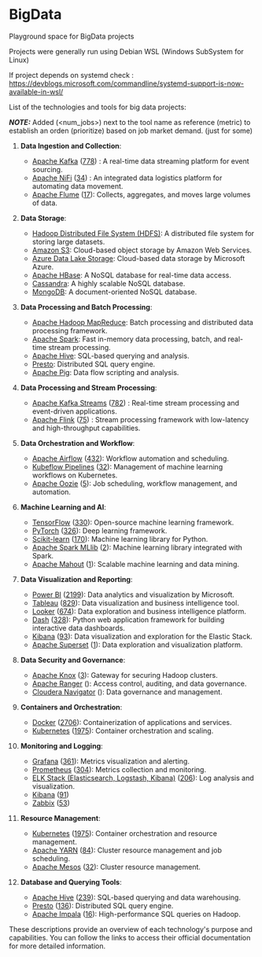 # BigData
Playground space for BigData projects

Projects were generally run using Debian WSL (Windows SubSystem for Linux)

If project depends on systemd check :
https://devblogs.microsoft.com/commandline/systemd-support-is-now-available-in-wsl/



List of the technologies and tools for big data projects:

***NOTE:*** Added (<num_jobs>) next to the tool name as reference (metric) to establish an orden (prioritize) based on job market demand. (just for some)

1. **Data Ingestion and Collection**:
   - [Apache Kafka](https://kafka.apache.org/) ([778](https://uk.indeed.com/jobs?q=kafka&l=&vjk=f4531e1bb25afbb1)) : A real-time data streaming platform for event sourcing.
   - [Apache NiFi](https://nifi.apache.org/) ([34](https://uk.indeed.com/jobs?q=nifi&l=&vjk=b0085634ddee6b3c)) : An integrated data logistics platform for automating data movement.
   - [Apache Flume](https://flume.apache.org/) ([17](https://uk.indeed.com/jobs?q=flume&l=&vjk=9a005942bfd0cce2)): Collects, aggregates, and moves large volumes of data.

2. **Data Storage**:
   - [Hadoop Distributed File System (HDFS)](https://hadoop.apache.org/): A distributed file system for storing large datasets.
   - [Amazon S3](https://aws.amazon.com/s3/): Cloud-based object storage by Amazon Web Services.
   - [Azure Data Lake Storage](https://azure.microsoft.com/en-us/services/storage/data-lake-storage/): Cloud-based data storage by Microsoft Azure.
   - [Apache HBase](https://hbase.apache.org/): A NoSQL database for real-time data access.
   - [Cassandra](https://cassandra.apache.org/): A highly scalable NoSQL database.
   - [MongoDB](https://www.mongodb.com/): A document-oriented NoSQL database.

3. **Data Processing and Batch Processing**:
   - [Apache Hadoop MapReduce](https://hadoop.apache.org/docs/current/hadoop-mapreduce-client/hadoop-mapreduce-client-core/MapReduceTutorial.html): Batch processing and distributed data processing framework.
   - [Apache Spark](https://spark.apache.org/): Fast in-memory data processing, batch, and real-time stream processing.
   - [Apache Hive](https://hive.apache.org/): SQL-based querying and analysis.
   - [Presto](https://prestodb.io/): Distributed SQL query engine.
   - [Apache Pig](https://pig.apache.org/): Data flow scripting and analysis.

4. **Data Processing and Stream Processing**:
   - [Apache Kafka Streams](https://kafka.apache.org/documentation/streams/) ([782](https://uk.indeed.com/jobs?q=kafka&l=&vjk=f4531e1bb25afbb1)) : Real-time stream processing and event-driven applications.
   - [Apache Flink](https://flink.apache.org/) ([75](https://uk.indeed.com/jobs?q=flink&l=&vjk=b0085634ddee6b3c)) : Stream processing framework with low-latency and high-throughput capabilities.

5. **Data Orchestration and Workflow**:
   - [Apache Airflow](https://airflow.apache.org/) ([432](https://uk.indeed.com/jobs?q=Airflow&l=&vjk=9ac7d7fa69ae76c0)): Workflow automation and scheduling.
   - [Kubeflow Pipelines](https://www.kubeflow.org/docs/components/pipelines/v1/introduction/) ([32](https://uk.indeed.com/jobs?q=Kubeflow&l=&vjk=434da02026e15697)): Management of machine learning workflows on Kubernetes.
   - [Apache Oozie](http://oozie.apache.org/) ([5](https://uk.indeed.com/jobs?q=Oozie&l=&vjk=5ab256f058e15ccb)): Job scheduling, workflow management, and automation.

6. **Machine Learning and AI**:
   - [TensorFlow](https://www.tensorflow.org/) ([330](https://uk.indeed.com/jobs?q=TensorFlow&l=&vjk=8a551936816d81ba)): Open-source machine learning framework.
   - [PyTorch](https://pytorch.org/) ([326](https://uk.indeed.com/jobs?q=PyTorch&l=&vjk=8a551936816d81ba)): Deep learning framework.
   - [Scikit-learn](https://scikit-learn.org/) ([170](https://uk.indeed.com/jobs?q=Scikit-learn&l=&vjk=8a551936816d81ba)): Machine learning library for Python.
   - [Apache Spark MLlib](https://spark.apache.org/docs/latest/ml-guide.html) ([2](https://uk.indeed.com/jobs?q=Spark+MLlib&l=&vjk=1d735cc491b4a052)): Machine learning library integrated with Spark.
   - [Apache Mahout](https://mahout.apache.org/) ([1](https://uk.indeed.com/jobs?q=mahout&l=&vjk=7904a89403aa0da7)): Scalable machine learning and data mining.

7. **Data Visualization and Reporting**:
    - [Power BI](https://powerbi.microsoft.com/) ([2199](https://uk.indeed.com/jobs?q=power+bi&l=&vjk=ee498d15539ce894)): Data analytics and visualization by Microsoft.
    - [Tableau](https://www.tableau.com/) ([829](https://uk.indeed.com/jobs?q=tableau&l=&vjk=e10505ee35075603)): Data visualization and business intelligence tool.
    - [Looker](https://looker.com/) ([674](https://uk.indeed.com/jobs?q=looker&l=&vjk=6c577ba60031a001)): Data exploration and business intelligence platform.
    - [Dash](https://plotly.com/dash/) ([328](https://uk.indeed.com/jobs?q=dash&l=&vjk=3668120d6ea520da)): Python web application framework for building interactive data dashboards.
    - [Kibana](https://www.elastic.co/kibana) ([93](https://uk.indeed.com/jobs?q=kibana&l=&vjk=c702f85ca0e33400)): Data visualization and exploration for the Elastic Stack.
    - [Apache Superset](https://superset.apache.org/) ([1](https://uk.indeed.com/jobs?q=apache+superset&l=&vjk=08207349ba5baa76)): Data exploration and visualization platform.
    
    

8. **Data Security and Governance**:
   - [Apache Knox](https://knox.apache.org/) ([3](https://uk.indeed.com/jobs?q=Apache+Knox&l=&vjk=79c243574026da5b)): Gateway for securing Hadoop clusters.
   - [Apache Ranger](https://ranger.apache.org/) ([]()): Access control, auditing, and data governance.
   - [Cloudera Navigator](https://www.cloudera.com/products/navigator.html) ([]()): Data governance and management.

9. **Containers and Orchestration**:
   - [Docker](https://www.docker.com/) ([2706](4225e3a318)): Containerization of applications and services.
   - [Kubernetes](https://kubernetes.io/) ([1975](https://uk.indeed.com/jobs?q=Kubernetes&l=&vjk=5a785d09ed6383da)): Container orchestration and scaling.

10. **Monitoring and Logging**:
    - [Grafana](https://grafana.com/) ([361](https://uk.indeed.com/jobs?q=Grafana&l=&vjk=5a785d09ed6383da)): Metrics visualization and alerting.
    - [Prometheus](https://prometheus.io/) ([304](https://uk.indeed.com/jobs?q=Prometheus&l=&vjk=5a785d09ed6383da)): Metrics collection and monitoring.
    - [ELK Stack (Elasticsearch, Logstash, Kibana)](https://www.elastic.co/) ([206](https://uk.indeed.com/jobs?q=ELK&l=&vjk=8c6b3299c1b3ce4b)): Log analysis and visualization.
    - [Kibana](https://www.elastic.co/es/kibana) ([91](https://uk.indeed.com/jobs?q=kibana&l=&vjk=fbfc7bf4ccc4bc6d))
    - [Zabbix](https://www.zabbix.com/) ([53](https://uk.indeed.com/jobs?q=Zabbix&l=&vjk=0c689bda58764918))

11. **Resource Management**:
    - [Kubernetes](https://kubernetes.io/) ([1975](https://uk.indeed.com/jobs?q=Kubernetes&l=&vjk=5a785d09ed6383da)): Container orchestration and resource management.
    - [Apache YARN](https://hadoop.apache.org/docs/stable/hadoop-yarn/hadoop-yarn-site/YARN.html) ([84](https://uk.indeed.com/jobs?q=YARN&l=&vjk=59f26c9987199794)): Cluster resource management and job scheduling.
    - [Apache Mesos](http://mesos.apache.org/) ([32](https://uk.indeed.com/jobs?q=Mesos&l=&vjk=80a96a5964be2a6a)): Cluster resource management.

12. **Database and Querying Tools**:
    - [Apache Hive](https://hive.apache.org/) ([239](https://uk.indeed.com/jobs?q=hive+data&l=&vjk=167a7e2fcbcc715d)): SQL-based querying and data warehousing.
    - [Presto](https://prestodb.io/) ([136](https://uk.indeed.com/jobs?q=Presto&l=&vjk=e40f5c4542f898f4)): Distributed SQL query engine.
    - [Apache Impala](https://impala.apache.org/) ([16](https://uk.indeed.com/jobs?q=Impala&l=&vjk=e394fed4950b7c26)): High-performance SQL queries on Hadoop.

These descriptions provide an overview of each technology's purpose and capabilities. You can follow the links to access their official documentation for more detailed information.